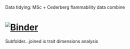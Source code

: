 Data tidying: MSc + Cederberg flammability data combine

[![Binder](https://mybinder.org/badge_logo.svg)](https://mybinder.org/v2/gh/samukelisiwem/01msc_cederberg_CombinedFlamm.git/HEAD)
=======
Subfolder...joined is trait dimensions analysis

